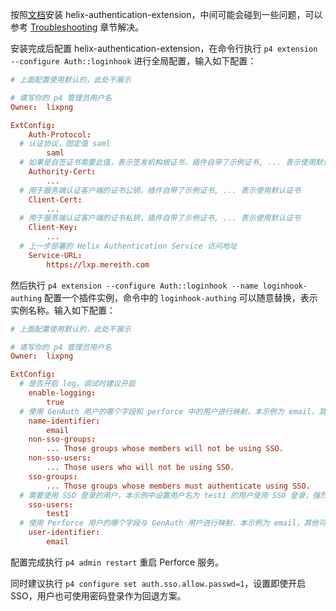 <IntegrationDetailCard title="配置 helix-authentication-extension 插件">

按照[文档](https://github.com/perforce/helix-authentication-extension/blob/master/docs/Administrator-Guide.md#manual-installation)安装 helix-authentication-extension，中间可能会碰到一些问题，可以参考 [Troubleshooting](https://github.com/perforce/helix-authentication-extension/blob/master/docs/Administrator-Guide.md#troubleshooting) 章节解决。

安装完成后配置 helix-authentication-extension，在命令行执行 `p4 extension --configure Auth::loginhook` 进行全局配置，输入如下配置：

```conf
# 上面配置使用默认的，此处不展示

# 填写你的 p4 管理员用户名
Owner:	lixpng

ExtConfig:
	Auth-Protocol:
  # 认证协议，固定值 saml
		saml
  # 如果是自签证书需要此值，表示签发机构根证书，插件自带了示例证书, ... 表示使用默认证书
	Authority-Cert:
		...
  # 用于服务端认证客户端的证书公钥，插件自带了示例证书, ... 表示使用默认证书
	Client-Cert:
		...
  # 用于服务端认证客户端的证书私钥，插件自带了示例证书, ... 表示使用默认证书
	Client-Key:
		...
  # 上一步部署的 Helix Authentication Service 访问地址
	Service-URL:
		https://lxp.mereith.com

```

然后执行 `p4 extension --configure Auth::loginhook --name loginhook-authing` 配置一个插件实例，命令中的 `loginhook-authing` 可以随意替换，表示实例名称。输入如下配置：

```conf
# 上面配置使用默认的，此处不展示

# 填写你的 p4 管理员用户名
Owner:	lixpng

ExtConfig:
  # 是否开启 log，调试时建议开启
	enable-logging:
		true
  # 使用 GenAuth 用户的哪个字段和 perforce 中的用户进行映射，本示例为 email，其他可选值还有 username, familyName, givenName, middleName, preferredUsername, nickname
	name-identifier:
		email
	non-sso-groups:
		... Those groups whose members will not be using SSO.
	non-sso-users:
		... Those users who will not be using SSO.
	sso-groups:
		... Those groups whose members must authenticate using SSO.
  # 需要使用 SSO 登录的用户，本示例中设置用户名为 test1 的用户使用 SSO 登录，强烈建议测试时只设置某个用户进行测试，否则可能导致其他用户都无法登录
	sso-users:
		test1
  # 使用 Perforce 用户的哪个字段与 GenAuth 用户进行映射，本示例为 email，其他可选值可参考 https://github.com/perforce/helix-authentication-extension/blob/master/docs/Administrator-Guide.md#configuring-the-extension 的 user-identifier 配置
	user-identifier:
		email

```

配置完成执行 `p4 admin restart` 重启 Perforce 服务。

同时建议执行 `p4 configure set auth.sso.allow.passwd=1`，设置即使开启 SSO，用户也可使用密码登录作为回退方案。

</IntegrationDetailCard>
